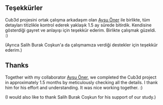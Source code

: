 
## Teşekkürler 
Cub3d projesini ortak çalışma arkadaşım olan [Aysu Öner](https://github.com/aysuoner) ile birlikte, tüm detayları titizlikle kontrol ederek yaklaşık 1.5 ay sürede bitirdik.
Kendisine gösterdiği gayret ve anlayışı için teşekkür ederim. Birlikte çalışmak güzeldi. :)

(Ayrıca Salih Burak Coşkun'a da çalışmamıza verdiği destekler için teşekkür ederim.)

## Thanks

Together with my collaborator [Aysu Öner](https://github.com/aysuoner), we completed the Cub3d project in approximately 1.5 months by meticulously checking all the details.
I thank him for his effort and understanding. It was nice working together. :)

(I would also like to thank Salih Burak Coşkun for his support of our study.)